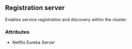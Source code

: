 ## Registration server

Enables service registration and discovery within the cluster.

### Attributes

- Netflix Eureka Server

